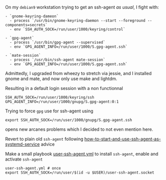On my `debian9` workstation trying to get an ssh-agent *as usual*, I fight with:

	- `gnome-keyring-dameon`
	  - process `/usr/bin/gnome-keyring-daemon --start --foreground --components=secrets`
	  - env `SSH_AUTH_SOCK=/run/user/1000/keyring/control`

	- `gpg-agent`
	  - process `/usr/bin/gpg-agent --supervised`
	  - env `GPG_AGENT_INFO=/run/user/1000/S.gpg-agent.ssh`

	- `mate-session`
	  - process `/usr/bin/ssh-agent mate-session`
	  - env `GPG_AGENT_INFO=/run/user/1000/S.gpg-agent.ssh`


Admittedly, I upgraded from wheezy to stretch via jessie, and I
installed gnome and mate, and now only use make and lightdm.

Resulting in a default login session with a non functionnal

```
SSH_AUTH_SOCK=/run/user/1000/keyring/ssh
GPG_AGENT_INFO=/run/user/1000/gnupg/S.gpg-agent:0:1
```

Trying to force `gpg` use for ssh-agent using

```
export SSH_AUTH_SOCK=/run/user/1000/gnupg/S.gpg-agent.ssh
```

opens new arcanes problems which I decided to not even mention here.

Revert to plain old `ssh-agent` following
[how-to-start-and-use-ssh-agent-as-systemd-service][] advice

Make a small playbook [user-ssh-agent.yml][] to install `ssh-agent`,
enable and activate `ssh-agent`

```
user-ssh-agent.yml # once
export SSH_AUTH_SOCK=/run/user/$(id -u $USER)/user-ssh-agent.socket
```

[how-to-start-and-use-ssh-agent-as-systemd-service]:
	https://unix.stackexchange.com/questions/339840/how-to-start-and-use-ssh-agent-as-systemd-service "unix.stackexchange.com"

[user-ssh-agent.yml]: https://github.com/thydel/misc-play/blob/master/user-ssh-agent.yml "github.com"
